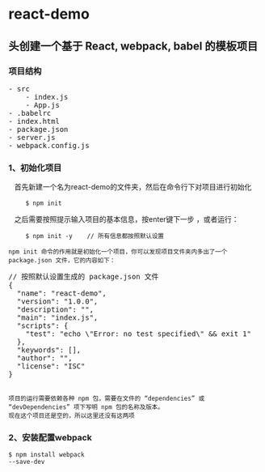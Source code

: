 react-demo
====
头创建一个基于 React, webpack, babel 的模板项目
-------
### 项目结构
<pre>
- src
    - index.js
    - App.js
- .babelrc
- index.html
- package.json
- server.js
- webpack.config.js
</pre>
### 1、初始化项目
    首先新建一个名为react-demo的文件夹，然后在命令行下对项目进行初始化 <br/>
<pre>
    <code>$ npm init</code>
</pre>
    之后需要按照提示输入项目的基本信息，按enter键下一步 ，或者运行：<br/>
<pre>
    <code>$ npm init -y    // 所有信息都按照默认设置</code>
</pre>
    npm init 命令的作用就是初始化一个项目，你可以发现项目文件夹内多出了一个 package.json 文件，它的内容如下：
<pre>
<span class="line"><span class="comment">// 按照默认设置生成的 package.json 文件</span></span><br><span class="line">{</span><br><span class="line">  <span class="string">"name"</span>: <span class="string">"react-demo"</span>,</span><br><span class="line">  <span class="string">"version"</span>: <span class="string">"1.0.0"</span>,</span><br><span class="line">  <span class="string">"description"</span>: <span class="string">""</span>,</span><br><span class="line">  <span class="string">"main"</span>: <span class="string">"index.js"</span>,</span><br><span class="line">  <span class="string">"scripts"</span>: {</span><br><span class="line">    <span class="string">"test"</span>: <span class="string">"echo \"Error: no test specified\" &amp;&amp; exit 1"</span></span><br><span class="line">  },</span><br><span class="line">  <span class="string">"keywords"</span>: [],</span><br><span class="line">  <span class="string">"author"</span>: <span class="string">""</span>,</span><br><span class="line">  <span class="string">"license"</span>: <span class="string">"ISC"</span></span><br><span class="line">}</span><br>
</pre>
    项目的运行需要依赖各种 npm 包，需要在文件的 “dependencies” 或 “devDependencies” 项下写明 npm 包的名称及版本。
    现在这个项目还是空的，所以这里还没有这两项
### 2、安装配置webpack
<code border="1px solid red">$ npm install webpack --save-dev</code>







    
